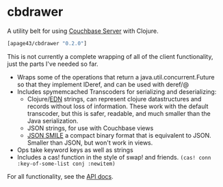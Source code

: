 # cbdrawer

A utility belt for using [Couchbase Server](http://couchbase.com/) with Clojure.

```clojure
[apage43/cbdrawer "0.2.0"]
```

This is not currently a complete wrapping of all of the client functionality, just the parts I've needed so far.

 * Wraps some of the operations that return a java.util.concurrent.Future so that they implement IDeref, and can be used with deref/@
 * Includes spymemcached Transcoders for serializing and deserializing:
    * Clojure/[EDN](http://edn-format.org) strings, can represent clojure datastructures and records without loss of information. These work with the default transcoder, but this is safer, readable, and much smaller than the Java serialization.
    * JSON strings, for use with Couchbase views
    * [JSON SMILE](http://wiki.fasterxml.com/SmileFormat) a compact binary format that is equivalent to JSON. Smaller than JSON, but won't work in views.
 * Ops take keyword keys as well as strings
 * Includes a cas! function in the style of swap! and friends. `(cas! conn :key-of-some-list conj :newitem)`

For all functionality, see the [API docs](http://apage43.github.com/cbdrawer/).

